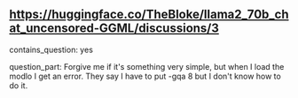 ## https://huggingface.co/TheBloke/llama2_70b_chat_uncensored-GGML/discussions/3

contains_question: yes

question_part: Forgive me if it's something very simple, but when I load the modlo I get an error.
They say I have to put -gqa 8 but I don't know how to do it.